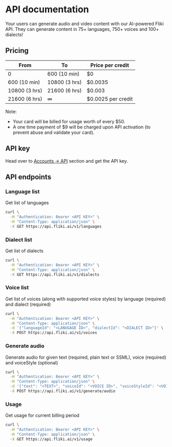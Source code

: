# API documentation
Your users can generate audio and video content with our AI-powered Fliki API. They can generate content in 75+ languages, 750+ voices and 100+ dialects!

## Pricing

| From | To | Price per credit |
| --- | --- | --- |
| 0 | 600 (10 min) | $0 |
| 600 (10 min) | 10800 (3 hrs) | $0.0035 |
| 10800 (3 hrs) | 21600 (6 hrs) | $0.003 |
| 21600 (6 hrs) | ∞ | $0.0025 per credit |

Note:
- Your card will be billed for usage worth of every $50.
- A one time payment of $9 will be charged upon API activation (to prevent abuse and validate your card).

## API key
Head over to [Accounts → API](https://app.fliki.ai/account/api-access) section and get the API key.

## API endpoints

### Language list
Get list of languages
```bash
curl \
  -H "Authentication: Bearer <API KEY>" \
  -H "Content-Type: application/json" \
  -X GET https://api.fliki.ai/v1/languages
```

### Dialect list
Get list of dialects
```bash
curl \
  -H "Authentication: Bearer <API KEY>" \
  -H "Content-Type: application/json" \
  -X GET https://api.fliki.ai/v1/dialects
```

### Voice list
Get list of voices (along with supported voice styles) by language (required) and dialect (required)
```bash
curl \
  -H "Authentication: Bearer <API KEY>" \
  -H "Content-Type: application/json" \
  -d '{"languageId": "<LANUGAGE ID>", "dialectId": "<DIALECT ID>"}' \
  -X POST https://api.fliki.ai/v1/voices
```

### Generate audio
Generate audio for given text (required, plain text or SSML), voice (required) and voiceStyle (optional)
```bash
curl \
  -H "Authentication: Bearer <API KEY>" \
  -H "Content-Type: application/json" \
  -d '{"text": "<TEXT>", "voiceId": "<VOICE ID>", "voiceStyleId": "<VOICE STYLE ID>"}' \
  -X POST https://api.fliki.ai/v1/generate/audio
```

### Usage
Get usage for current billing period
```bash
curl \
  -H "Authentication: Bearer <API KEY>" \
  -H "Content-Type: application/json" \
  -X GET https://api.fliki.ai/v1/usage
```
